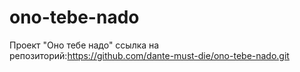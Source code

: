 # ono-tebe-nado
Проект "Оно тебе надо"
ссылка на репозиторий:https://github.com/dante-must-die/ono-tebe-nado.git
